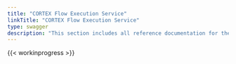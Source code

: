 ```yaml
---
title: "CORTEX Flow Execution Service"
linkTitle: "CORTEX Flow Execution Service"
type: swagger
description: "This section includes all reference documentation for the APIs exposed by the CORTEX Flow Execution Service."
---
```


{{< workinprogress >}}
